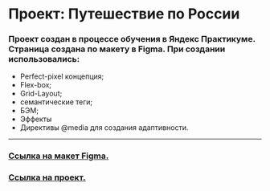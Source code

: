 # Проект: Путешествие по России

### Проект создан в процессе обучения в Яндекс Практикуме. Страница создана по макету в Figma. При создании использовались:

- Perfect-pixel концепция;
- Flex-box;
- Grid-Layout;
- семантические теги;
- БЭМ;
- Эффекты
- Директивы @media для создания адаптивности.

---

### [Ссылка на макет Figma.](https://www.figma.com/file/5S2WSbEFL6awjVWJ0NWL8Q/Sprint-3_-Russia-_-desktop-mobile?node-id=28503%3A0)

### [Ссылка на проект.](https://h1ze.github.io/russian-travel/)
